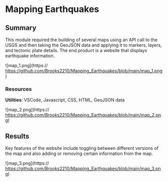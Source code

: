# Mapping Earthquakes

## Summary
This module required the building of several maps using an API call to the USGS and then taking the GeoJSON data and applying it to markers, layers, and tectonic plate details. The end product is a website that displays earthquake information.

![map_1.png](https:// https://github.com/Brooks2210/Mapping_Earthquakes/blob/main/map_1.png)  

### Resources
**Utilities**: VSCode, Javascript, CSS, HTML, GeoJSON data<br/>

![map_2.png](https:// https://github.com/Brooks2210/Mapping_Earthquakes/blob/main/map_2.png)

## Results
Key features of the website include toggling between different versions of the map and also adding or removing certain information from the map.

![map_3.png](https:// https://github.com/Brooks2210/Mapping_Earthquakes/blob/main/map_3.png)
